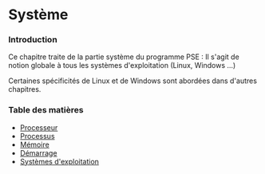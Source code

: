 # Système 

### Introduction
Ce chapitre traite de la partie système du programme PSE : 
Il s'agit de notion globale à tous les systèmes d'exploitation (Linux, Windows ...)

Certaines spécificités de Linux et de Windows sont abordées dans d'autres chapitres.

### Table des matières
- [Processeur](./processeur.md)
- [Processus](./processus.md)
- [Mémoire](./memoire.md)
- [Démarrage](./demarrage.md)
- [Systèmes d'exploitation](./os.md)
